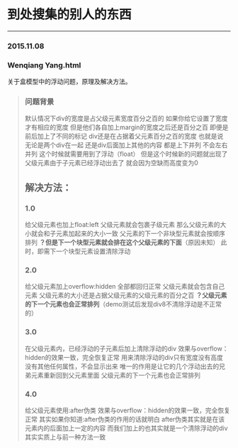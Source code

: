 # 到处搜集的别人的东西
---------
### 2015.11.08
### Wenqiang Yang.html
关于盒模型中的浮动问题，原理及解决方法。

> ### 问题背景
> 默认情况下div的宽度是占父级元素宽度百分之百的
> 如果你给它设置了宽度才有相应的宽度
> 但是他们各自加上margin的宽度之后还是百分之百
> 即便是前后加上了不同的标记
> div还是在占据着父元素百分之百的宽度
> 也就是说
> 无论是两个div在一起
> 还是div后面加上其他的内容
> 都是上下并列
> 不会左右并列
> 这个时候就需要用到了浮动（float）
> 但是这个时候新的问题就出现了
> 父级元素由于子元素已经浮动出去了
> 就会因为空缺而高度变为0
> ## 解决方法：
> ### 1.0
> 给父级元素也加上float:left
> 父级元素就会包裹子级元素
> 那么父级元素的大小就会和子元素加起来的大小一致
> 父元素的下一个非块型元素就会按顺序排列
> **？但是下一个块型元素就会排在这个父级元素的下面**（原因未知）
> 此时，即需下一个块型元素设置清除浮动
> ### 2.0
> 给父级元素加上overflow:hidden
> 全部都回归正常
> 父级元素就会包含自己元素
> 父级元素的大小还是占据父级元素的父级元素的百分之百
> **？父级元素的下一个元素也会正常排列**（demo测试后发现div8不清除浮动是不正常的）
> ### 3.0
> 在父级元素内，已经浮动的子元素后加上清除浮动的div
> 效果与overflow：hidden的效果一致，完全恢复正常
> 用来清除浮动的div只有宽度没有高度
> 没有其他任何属性，不会显示出来
> 唯一的作用是让它的几个浮动出去的兄弟元素重新回到父元素里面
> 父级元素的下一个元素也会正常排列
> ### 4.0
> 给父级元素使用:after伪类
> 效果与overflow：hidden的效果一致，完全恢复正常
> 其实如果你知道:after伪类的作用的话就明白
> after伪类其实就是在该元素内的后面加上一定的内容
> 而我们加上的也其实就是一个清除浮动的div
> 其实实质上与前一种方法一致